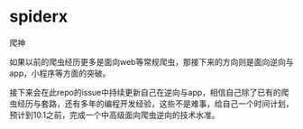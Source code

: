 # spiderx
爬神

如果以前的爬虫经历更多是面向web等常规爬虫，那接下来的方向则是面向逆向与app，小程序等方面的突破。

接下来会在此repo的issue中持续更新自己在逆向与app，相信自己除了已有的爬虫经历与套路，还有多年的编程开发经验，这些不是难事，给自己一个时间计划，预计到10.1之前，完成一个中高级面向爬虫逆向的技术水准。
